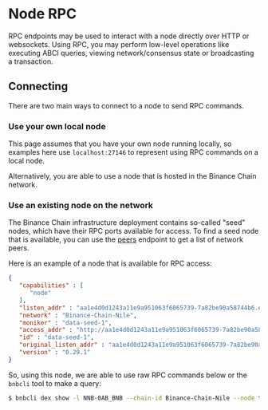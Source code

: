 # Node RPC

RPC endpoints may be used to interact with a node directly over HTTP or websockets. Using RPC, you may perform low-level operations like executing ABCI queries, viewing network/consensus state or broadcasting a transaction.

## Connecting

There are two main ways to connect to a node to send RPC commands.

### Use your own local node

This page assumes that you have your own node running locally, so examples here use `localhost:27146` to represent using RPC commands on a local node.

Alternatively, you are able to use a node that is hosted in the Binance Chain network.

### Use an existing node on the network

The Binance Chain infrastructure deployment contains so-called "seed" nodes, which have their RPC ports available for access. To find a seed node that is available, you can use the [peers](./dex-api/paths.html#apiv1peers) endpoint to get a list of network peers.

Here is an example of a node that is available for RPC access:

```json
{
   "capabilities" : [
      "node"
   ],
   "listen_addr" : "aa1e4d0d1243a11e9a951063f6065739-7a82be90a58744b6.elb.ap-northeast-1.amazonaws.com:27147",
   "network" : "Binance-Chain-Nile",
   "moniker" : "data-seed-1",
   "access_addr" : "http://aa1e4d0d1243a11e9a951063f6065739-7a82be90a58744b6.elb.ap-northeast-1.amazonaws.com",
   "id" : "data-seed-1",
   "original_listen_addr" : "aa1e4d0d1243a11e9a951063f6065739-7a82be90a58744b6.elb.ap-northeast-1.amazonaws.com:27146",
   "version" : "0.29.1"
}
```

So, using this node, we are able to use raw RPC commands below or the `bnbcli` tool to make a query:

```bash
$ bnbcli dex show -l NNB-0AB_BNB --chain-id Binance-Chain-Nile --node tcp://aa1e4d0d1243a11e9a951063f6065739-7a82be90a58744b6.elb.ap-northeast-1.amazonaws.com:27147
```

